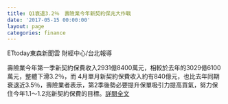 ```yaml
---
title: Q1衰退3.2％　壽險業今年新契約保兆大作戰
date: '2017-05-15 00:00:00'
layout: page
categories: finance
---
```


ETtoday東森新聞雲  財經中心/台北報導
 
壽險業今年第一季新契約保費收入2931億8400萬元，相較於去年的3029億6100萬元，整體下滑3.2％，而 4月單月新契約保費收入約有840億元，也比去年同期衰退近3.5％，壽險業者表示，第2季後勢必要提升保單吸引力提高買氣，努力保住今年1.1～1.2兆新契約保費的目標。[詳閱全文](http://www.ettoday.net/news/20170515/924558.htm)